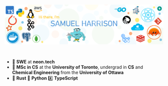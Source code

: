 <img src="https://raw.githubusercontent.com/sam-harri/sam-harri/master/banner.png" alt="Introduction Banner.." style="text-align: center; margin-bottom: 30px;" />

-   :office: **SWE** at **neon.tech**
-   :school: **MSc in CS** at the **University of Toronto**, undergrad in **CS** and **Chemical Engineering**  from the **University of Ottawa**
-   🦀 **Rust** 🐍 **Python** #️⃣ **TypeScript**

